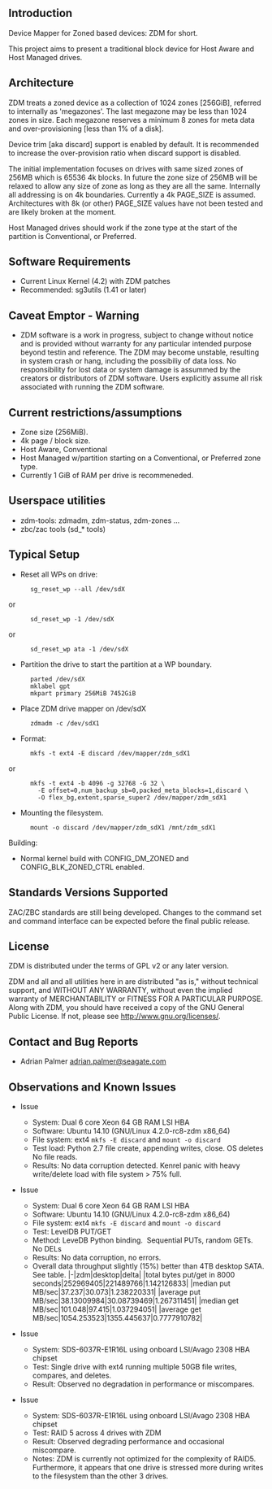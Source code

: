 
## Introduction

Device Mapper for Zoned based devices: ZDM for short.

This project aims to present a traditional block device for Host Aware and
Host Managed drives.

## Architecture

ZDM treats a zoned device as a collection of 1024 zones [256GiB], referred to internally as 'megazones'. The last megazone may be less than 1024 zones in size. Each megazone reserves a minimum 8 zones for meta data and over-provisioning [less than 1% of a disk].

Device trim [aka discard] support is enabled by default. It is recommended to increase the over-provision ratio when discard support is disabled.

The initial implementation focuses on drives with same sized zones of 256MB which is 65536 4k blocks. In future the zone size of 256MB will be relaxed to allow any size of zone as long as they are all the same.
Internally all addressing is on 4k boundaries. Currently a 4k PAGE_SIZE is assumed. Architectures with 8k (or other) PAGE_SIZE values have not been tested and are likely broken at the moment.

Host Managed drives should work if the zone type at the start of the partition is Conventional, or Preferred.

## Software Requirements

  - Current Linux Kernel (4.2) with ZDM patches
  - Recommended: sg3utils (1.41 or later)

## Caveat Emptor - Warning

  - ZDM software is a work in progress, subject to change without notice and is provided without warranty for any particular intended purpose beyond testin and reference. The ZDM may become unstable, resulting in system crash or hang, including the possibiliy of data loss.  No responsibility for lost data or system damage is assummed by the creators or distributors of ZDM software.  Users explicitly assume all risk associated with running the ZDM software.

## Current restrictions/assumptions

  - Zone size (256MiB).
  - 4k page / block size.
  - Host Aware, Conventional
  - Host Managed w/partition starting on a Conventional, or Preferred zone type.
  - Currently 1 GiB of RAM per drive is recommeneded.

## Userspace utilities
  - zdm-tools: zdmadm, zdm-status, zdm-zones ...
  - zbc/zac tools (sd_* tools)

## Typical Setup

  - Reset all WPs on drive:
```
      sg_reset_wp --all /dev/sdX
```
or
```
      sd_reset_wp -1 /dev/sdX
```
or
```
      sd_reset_wp ata -1 /dev/sdX
```

  - Partition the drive to start the partition at a WP boundary.
```
      parted /dev/sdX
      mklabel gpt
      mkpart primary 256MiB 7452GiB
```

  - Place ZDM drive mapper on /dev/sdX
```
      zdmadm -c /dev/sdX1
```

  - Format:
```
      mkfs -t ext4 -E discard /dev/mapper/zdm_sdX1
```
or
```
      mkfs -t ext4 -b 4096 -g 32768 -G 32 \
        -E offset=0,num_backup_sb=0,packed_meta_blocks=1,discard \
        -O flex_bg,extent,sparse_super2 /dev/mapper/zdm_sdX1
```

  - Mounting the filesystem.
```
      mount -o discard /dev/mapper/zdm_sdX1 /mnt/zdm_sdX1
```
 
Building:
  - Normal kernel build with CONFIG_DM_ZONED and CONFIG_BLK_ZONED_CTRL enabled.

## Standards Versions Supported

ZAC/ZBC standards are still being developed. Changes to the command set and
command interface can be expected before the final public release.

## License

ZDM is distributed under the terms of GPL v2 or any later version.

ZDM and all and all utilities here in are distributed "as is," without technical
support, and WITHOUT ANY WARRANTY, without even the implied warranty of
MERCHANTABILITY or FITNESS FOR A PARTICULAR PURPOSE. Along with ZDM, you should
have received a copy of the GNU General Public License.
If not, please see http://www.gnu.org/licenses/.

## Contact and Bug Reports

 - Adrian Palmer [adrian.palmer@seagate.com](mailto:adrian.palmer@seagate.com)
 
## Observations and Known Issues

 - Issue
    * System: 	Dual 6 core Xeon 64 GB RAM LSI HBA
    * Software:	Ubuntu 14.10 (GNU/Linux 4.2.0-rc8-zdm x86_64)
    * File system: ext4 ``mkfs -E discard`` and  ``mount -o discard``
    * Test load: Python 2.7 file create, appending writes, close. OS deletes No file reads.
    * Results: No data corruption detected. Kenrel panic with heavy write/delete load with file system > 75% full.

 - Issue
    * System: 	Dual 6 core Xeon 64 GB RAM LSI HBA
    * Software:	Ubuntu 14.10 (GNU/Linux 4.2.0-rc8-zdm x86_64)
    * File system: ext4 ``mkfs -E discard`` and  ``mount -o discard``
    * Test: LevelDB PUT/GET
    * Method: LeveDB Python binding.  Sequential PUTs, random GETs. No DELs
    * Results: No data corruption, no errors.
    * Overall data throughput slightly (15%) better than 4TB desktop SATA. See table.
|-|zdm|desktop|delta|
|total bytes put/get in 8000 seconds|252969405|221489766|1.142126833|
|median put MB/sec|37.237|30.073|1.238220331|
|average put MB/sec|38.13009984|30.08739469|1.267311451|
|median get MB/sec|101.048|97.415|1.037294051|
|average get MB/sec|1054.253523|1355.445637|0.7777910782|

 - Issue 
    * System: SDS-6037R-E1R16L using onboard LSI/Avago 2308 HBA chipset
    * Test: Single drive with ext4 running multiple 50GB file writes, compares, and deletes.
    * Result: Observed no degradation in performance or miscompares.

 - Issue 
    * System: SDS-6037R-E1R16L using onboard LSI/Avago 2308 HBA chipset
    * Test: RAID 5 across 4 drives with ZDM
    * Result: Observed degrading performance and occasional miscompare. 
    * Notes: ZDM is currently not optimized for the complexity of RAID5. Furthermore, it appears that one drive is stressed more during writes to the filesystem than the other 3 drives.
